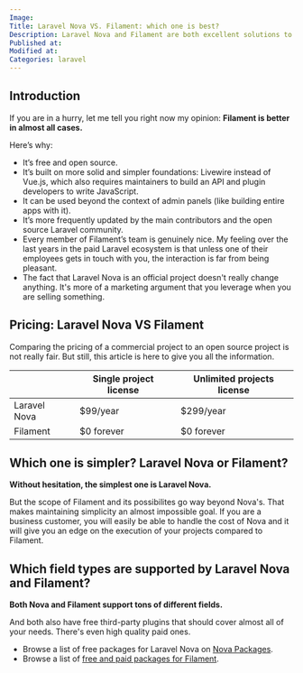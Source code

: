 ```yaml
---
Image: 
Title: Laravel Nova VS. Filament: which one is best?
Description: Laravel Nova and Filament are both excellent solutions to build your admin panels. But let's dive into the details anyway.
Published at: 
Modified at: 
Categories: laravel
---
```


## Introduction

If you are in a hurry, let me tell you right now my opinion: **Filament is better in almost all cases.**

Here’s why:
- It’s free and open source.
- It’s built on more solid and simpler foundations: Livewire instead of Vue.js, which also requires maintainers to build an API and plugin developers to write JavaScript.
- It can be used beyond the context of admin panels (like building entire apps with it).
- It’s more frequently updated by the main contributors and the open source Laravel community.
- Every member of Filament’s team is genuinely nice. My feeling over the last years in the paid Laravel ecosystem is that unless one of their employees gets in touch with you, the interaction is far from being pleasant.
- The fact that Laravel Nova is an official project doesn't really change anything. It's more of a marketing argument that you leverage when you are selling something.

## Pricing: Laravel Nova VS Filament

Comparing the pricing of a commercial project to an open source project is not really fair. But still, this article is here to give you all the information.

|   | Single project license | Unlimited projects license |
| - | - | - |
| Laravel Nova | $99/year | $299/year |
| Filament | $0 forever | $0 forever |

## Which one is simpler? Laravel Nova or Filament?

**Without hesitation, the simplest one is Laravel Nova.** 

But the scope of Filament and its possibilites go way beyond Nova's. That makes maintaining simplicity an almost impossible goal. If you are a business customer, you will easily be able to handle the cost of Nova and it will give you an edge on the execution of your projects compared to Filament.

## Which field types are supported by Laravel Nova and Filament?

**Both Nova and Filament support tons of different fields.**

And both also have free third-party plugins that should cover almost all of your needs. There's even high quality paid ones.

- Browse a list of free packages for Laravel Nova on [Nova Packages](https://novapackages.com).
- Browse a list of [free and paid packages for Filament](https://filamentphp.com/plugins).